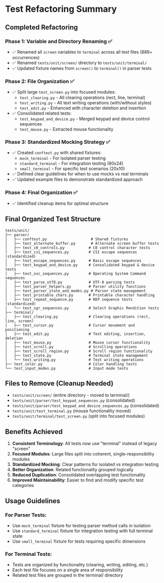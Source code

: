 # Test Refactoring Summary

## Completed Refactoring

### Phase 1: Variable and Directory Renaming ✅
- ✅ Renamed all `screen` variables to `terminal` across all test files (889+ occurrences)
- ✅ Renamed `tests/unit/screen/` directory to `tests/unit/terminal/`
- ✅ Updated fixture names from `screen()` to `terminal()` in parser tests

### Phase 2: File Organization ✅
- ✅ Split large `test_screen.py` into focused modules:
  - `test_clearing.py` - All clearing operations (rect, line, terminal)
  - `test_writing.py` - All text writing operations (with/without styles)
  - `test_edit.py` - Enhanced with character deletion and insertion
- ✅ Consolidated related tests:
  - `test_keypad_and_device.py` - Merged keypad and device control sequences
  - `test_mouse.py` - Extracted mouse functionality

### Phase 3: Standardized Mocking Strategy ✅
- ✅ Created `conftest.py` with shared fixtures:
  - `mock_terminal` - For isolated parser testing
  - `standard_terminal` - For integration testing (80x24)
  - `small_terminal` - For specific test scenarios (20x10)
- ✅ Defined clear guidelines for when to use mocks vs real terminals
- ✅ Updated example files to demonstrate standardized approach

### Phase 4: Final Organization ✅
- ✅ Identified cleanup items for optimal structure

## Final Organized Test Structure

```
tests/unit/
├── parser/
│   ├── conftest.py                    # Shared fixtures
│   ├── test_alternate_buffer.py       # Alternate screen buffer tests
│   ├── test_c0_controls.py           # C0 control character tests
│   ├── test_csi_sequences.py         # CSI escape sequences (standardized)
│   ├── test_escape_sequences.py      # Basic escape sequences
│   ├── test_keypad_and_device.py     # Consolidated keypad & device tests
│   ├── test_osc_sequences.py         # Operating System Command sequences
│   ├── test_parse_utf8.py            # UTF-8 parsing tests
│   ├── test_parser_helpers.py        # Parser utility functions
│   ├── test_parser_state_and_modes.py # Parser state management
│   ├── test_printable_chars.py       # Printable character handling
│   ├── test_repeat_sequence.py       # REP sequence tests (standardized)
│   └── test_sgr_sequences.py         # Select Graphic Rendition tests
├── terminal/
│   ├── test_clearing.py              # Clearing operations (rect, line, screen)
│   ├── test_cursor.py                # Cursor movement and positioning
│   ├── test_edit.py                  # Text editing, insertion, deletion
│   ├── test_mouse.py                 # Mouse cursor functionality
│   ├── test_scroll.py                # Scrolling operations
│   ├── test_scroll_region.py         # Scroll region functionality
│   ├── test_state.py                 # Terminal state management
│   └── test_writing.py               # Text writing operations
├── test_color.py                     # Color handling tests
└── test_input_modes.py               # Input mode tests
```

## Files to Remove (Cleanup Needed)

- `tests/unit/screen/` (entire directory - moved to terminal/)
- `tests/unit/parser/test_keypad_sequences.py` (consolidated)
- `tests/unit/parser/test_keypad_and_device_sequences.py` (consolidated)
- `tests/unit/test_terminal.py` (mouse functionality moved)
- `tests/unit/terminal/test_screen.py` (split into focused modules)

## Benefits Achieved

1. **Consistent Terminology**: All tests now use "terminal" instead of legacy "screen"
2. **Focused Modules**: Large files split into coherent, single-responsibility modules
3. **Standardized Mocking**: Clear patterns for isolated vs integration testing
4. **Better Organization**: Related functionality grouped logically
5. **Reduced Duplication**: Consolidated overlapping test functionality
6. **Improved Maintainability**: Easier to find and modify specific test categories

## Usage Guidelines

### For Parser Tests:
- Use `mock_terminal` fixture for testing parser method calls in isolation
- Use `standard_terminal` fixture for integration testing with full terminal state
- Use `small_terminal` fixture for tests requiring specific dimensions

### For Terminal Tests:
- Tests are organized by functionality (clearing, writing, editing, etc.)
- Each test file focuses on a single area of responsibility
- Related test files are grouped in the terminal/ directory